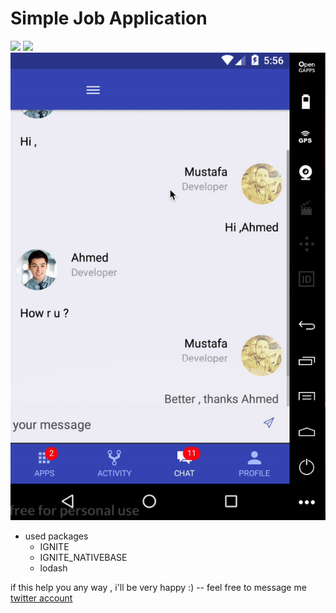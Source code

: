 # Simple Job Application 

<img style="text-align:center" src ="./ios.gif" /> <img style="text-align:center" src ="./android1.gif" /> <img style="text-align:center" src ="./android2.gif" /> 
* used packages
  * IGNITE
  * IGNITE_NATIVEBASE
  * lodash
  
if this help you any way , i'll be very happy :) --
feel free to message me [twitter account](https://twitter.com/skirmustafa)
